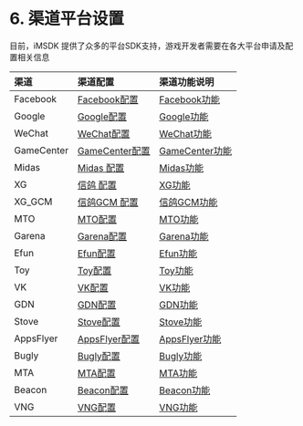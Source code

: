 # 6. 渠道平台设置

目前，iMSDK 提供了众多的平台SDK支持，游戏开发者需要在各大平台申请及配置相关信息

| 渠道 | 渠道配置 | 渠道功能说明 |
| :--- | :-- | :-- |
| Facebook | [Facebook配置](facebook.md) | [Facebook功能](Facebook/facebook_module.md) |
| Google | [Google配置](google.md) |[Google功能](../Channel/Google/google_module.md) |
| WeChat | [WeChat配置](wechat.md)|[WeChat功能](../Channel/Wechat/wechat_module.md) |
| GameCenter | [GameCenter配置](gamecenter.md)|[GameCenter功能](../Channel//Gamecenter/gamecenter_module.md) |
| Midas |[Midas 配置](midas.md) |[Midas功能](../Channel/Midas/midas_module.md) |
| XG |[信鸽 配置](xg.md) |[XG功能](../Channel/XG/xg_module.md) |
| XG_GCM | [信鸽GCM 配置](xg_gcm.md) |[信鸽GCM功能](../Channel/XG_GM/xg_gcm_module.md) |
| MTO |[MTO配置](mto.md) |[MTO功能](../Channel/MTO/mto_module.md) |
| Garena | [Garena配置](garena.md) |[Garena功能](../Channel/Garena/garena_module.md) |
| Efun |[Efun配置](efun.md) |[Efun功能](../Channel/Efun/efun_module.md) |
| Toy | [Toy配置](toy.md) |[Toy功能](../Channel/Toy/toy_module.md) |
| VK | [VK配置](vk.md)|   [VK功能](../Channel/VK/vk_module.md) |
| GDN | [GDN配置](gdn.md)|[GDN功能](../Channel/GDN/gdn_module.md) |
| Stove | [Stove配置](stove.md)|[Stove功能](../Channel/Stove/stove_module.md) |
| AppsFlyer | [AppsFlyer配置](appsflyer.md)|[AppsFlyer功能](../Channel/Appsflyer/appsflyer_module.md) |
| Bugly |[Bugly配置](bugly.md)|[Bugly功能](../Channel/Bugly/bugly_module.md) |
| MTA |[MTA配置](mta.md)|[MTA功能](../Channel/MTA/mta_module.md) |
| Beacon |[Beacon配置](beacon.md)|[Beacon功能](../Channel/Beacon/beacon_module.md) |     
|VNG|[VNG配置](vng.md)|[VNG功能](../Channel/VNG/vng_module.md) |




